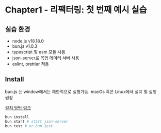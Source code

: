# Chapter1 - 리팩터링: 첫 번째 예시 실습

## 실습 환경
- node.js v18.18.0
- bun.js v1.0.3
- typescript 및 esm 모듈 사용
- json-server로 목업 데이터 서버 사용
- eslint, prettier 적용

## Install
bun.js 는 window에서는 제한적으로 실행가능. 
macOs 혹은 Linux에서 설치 및 실행 권장

[설치 방법 링크](https://bun.sh/docs/installation#windows)

```bash
bun install
bun start # start json-server
bun test # or bun jest
```
